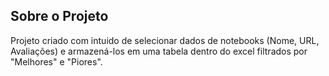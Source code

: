 ## Sobre o Projeto

Projeto criado com intuido de selecionar dados de notebooks (Nome, URL, Avaliações) e armazená-los em uma tabela dentro do excel filtrados por "Melhores" e "Piores".
